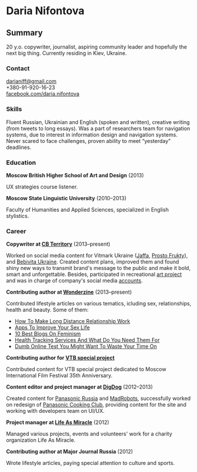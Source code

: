 # Daria Nifontova

## Summary

20 y.o. copywriter, journalist, aspiring community leader and hopefully the next big thing. Currently residing in Kiev, Ukraine.

### Contact

[darianiff@gmail.com](mailto:darianiff@gmail.com)  
+380-91-920-16-23  
[facebook.com/daria.nifontova](http://www.facebook.com/daria.nifontova)  

### Skills

Fluent Russian, Ukrainian and English (spoken and written), creative writing (from tweets to long essays). Was a part of researchers team for navigation systems, due to interest in information design and navigation systems. Never scared to face challenges, proven ability to meet “yesterday” deadlines.

### Education

**Moscow British Higher School of Art and Design** (2013)

UX strategies course listener.

**Moscow State Linguistic University** (2010–2013)

Faculty of Humanities and Applied Sciences, specialized in English stylistics.

### Career

**Copywriter at [CB Territory](http://territory.com.ua/)** (2013–present)

Worked on social media content for Vitmark Ukraine ([Jaffa](https://www.facebook.com/JAFFA.ua), [Prosto Frukty](https://www.facebook.com/ProstoFrukty?fref=ts)), and [Bebivita Ukraine](https://www.facebook.com/BebivitaUkraine). Created content plans, improved them and found shiny new ways to transmit brand's message to the public and make it bold, smart and unforgettable. Besides, participated in recreational [art project](http://coub.com/view/4yd1) 
and was in charge of company's social media [accounts](https://twitter.com/CBTERRITORY).

**Contributing author at [Wonderzine](http://www.wonderzine.com)** (2013–present)

Contributed lifestyle articles on various tematics, icluding sex, relationships, health and beauty. Some of them:

* [How To Make Long Distance Relationship Work](http://www.wonderzine.com/wonderzine/life/life/193807-how-to-make-long-distance-relationship-work)
* [Apps To Improve Your Sex Life](http://www.wonderzine.com/wonderzine/life/life/193679-sex-apps)
* [10 Best Blogs On Feminism](http://http://www.wonderzine.com/wonderzine/life/life/193723-feminism)
* [Health Tracking Services And What Do You Need Them For](http://http://www.wonderzine.com/wonderzine/beauty/health/197479-back-on-track)
* [Dumb Online Test You Might Want To Waste Your Time On](http://http://www.wonderzine.com/wonderzine/life/life/197751-7-online-test-you-can-do-right-now)

**Contributing author for [VTB special project](http://vtbrussia.ru/culture/spec/mmkf/2013/history/pages/#276049)**

Contributed content for VTB special project dedicated to Moscow International Film Festival 35th Anniversary.



**Content editor and project manager at [DigDog](http://digdog.ru/en/)** (2012–2013)

Created content for [Panasonic Russia](http://www.panasonic.com/ru/) and [MadRobots](http://madrobots.ru/), successfully worked on redesign of [Panasonic Cooking Club](http://cooking.panasonic.ru/), providing content for the site and working with developers team on UI/UX.

**Project manager at [Life As Miracle](http://kakchudo.ru/)** (2012)

Managed various projects, events and volunteers' work for a charity organization Life As Miracle.

**Contributing author at Major Journal Russia** (2012)

Wrote lifestyle articles, paying special attention to culture and sports.
